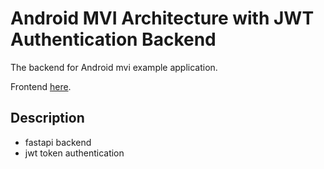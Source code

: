 # Android MVI Architecture with JWT Authentication Backend


The backend for Android mvi example application. 

Frontend [here](https://github.com/termtate/mvi).

## Description
- fastapi backend
- jwt token authentication
